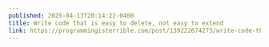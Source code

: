 ```yaml
---
published: 2025-04-13T20:14:22-0400
title: Write code that is easy to delete, not easy to extend
link: https://programmingisterrible.com/post/139222674273/write-code-that-is-easy-to-delete-not-easy-to
---
```

